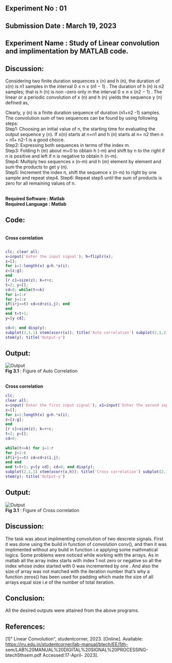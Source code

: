 ## Experiment No : 01

## Submission Date : March 19, 2023

## Experiment Name : Study of Linear convolution and implimentation by MATLAB code.



## Discussion:

<p style="text-align: justify">



Considering two finite duration sequences x (n) and h (n), the duration of x(n) is n1 samples in the interval 0 ≤ n ≤ (n1 − 1) . The duration of h (n) is n2 samples; that is h (n) is non –zero only in the interval 0 ≤ n ≤ (n2 − 1) . The linear or a periodic convolution of x (n) and h (n) yields the sequence y (n) defined as,
<br>

Clearly, y (n) is a finite duration sequence of duration (n1+n2 -1) samples. The convolution sum of two sequences can be found by using following steps:
<br>
Step1: Choosing an initial value of n, the starting time for evaluating the output sequence y (n). If x(n) starts at n=n1 and h (n) starts at n= n2 then n = n1+ n2-1 is a good choice.
<br>
Step2: Expressing both sequences in terms of the index m.
<br>
Step3: Folding h (m) about m=0 to obtain h (-m) and shift by n to the right if n is positive and left if n is negative to obtain h (n-m).
<br>
Step4: Multiply two sequences x (n-m) and h (m) element by element and sum the products to get y (n).
<br>
Step5: Increment the index n, shift the sequence x (n-m) to right by one sample and repeat step4. Step6: Repeat step5 until the sum of products is zero for all remaining values of n.


</p>
<br>
<b> Required Software : Matlab</b>
<br>
<b> Required Language : Matlab</b>
<br>

## Code:
<br>
<b> Cross correlation</b>
  <br>
  
```matlab

clc; clear all;
x=input('Enter the input signal'); h=fliplr(x);
z=[];
for i=1:length(x) g=h.*x(i);
z=[z;g];
end
[r c]=size(z); k=r+c;
t=2; y=[];
cd=0; while(t<=k)
for i=1:r
for j=1:c
if(i+j==t) cd=cd+z(i,j); end
end
end t=t+1;
y=[y cd];
 
cd=0; end disp(y);
subplot(2,1,1) stem(xcorr(x)); title('Auto correlation') subplot(2,1,2);
stem(y); title('Output-y')

```

## Output:

![Output](src/auto.png)
<br>
**Fig 3.1** : Figure of Auto Correlation 

<br>
<b> Cross correlation</b>
  <br>
  
```matlab
clc;
clear all;
x=input('Enter the first input signal'); x1=input('Enter the second input signal'); h=fliplr(x1);
z=[];
for i=1:length(x) g=h.*x(i);
z=[z;g];
end
[r c]=size(z); k=r+c;
t=2; y=[];
cd=0;
 
while(t<=k) for i=1:r
for j=1:c
if(i+j==t) cd=cd+z(i,j);
end end
end t=t+1; y=[y cd]; cd=0; end disp(y);
subplot(2,1,1) stem(xcorr(x,h)); title('Cross correlation') subplot(2,1,2);
stem(y); title('Output-y')

```

## Output:

![Output](src/cross.png)
<br>
**Fig 3.1** : Figure of Cross correlation
<br>


## Discussion:

<p style="text-align: justify">

The task was about implimenting convolution of two descrete signals. First it was done using the build in function of convolution conv(), and then it was implimented without any build in function i.e applying some mathmatical logics.
Some problems were noticed while working with the arrays. As in matlab all the array index starts with index 1 not zero or negative so all the index whose index started with 0 was incremented by one . And also the size of array was not matched with the iteration number that’s why a function zeros() has been used for padding which made the size of all arrays equal size i.e of the number of total iteration.


## Conclusion:

<p style="text-align: justify">

All the desired outputs were attained from the above programs.

</p>

## References:
[1]" Linear Convolution", studentcorner, 2023. [Online]. Available: https://jru.edu.in/studentcorner/lab-manual/btech/EE/5th- sem/LAB%20MANUAL%20DIGITAL%20SIGNAL%20PROCESSING-btech5thsem.pdf
Accessed:17-April- 2023].



